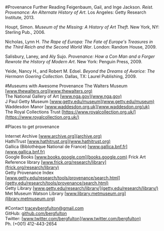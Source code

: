 #Provenance Further Reading
Feigenbaum, Gail, and Inge Jackson. *Reist. Provenance: An Alternate History of Art*. Los Angeles: Getty Research Institute, 2013.  

Houpt, Simon. *Museum of the Missing: A History of Art Theft*. New York, NY: Sterling Pub., 2006.  

Nicholas, Lynn H. *The Rape of Europa: The Fate of Europe's Treasures in the Third Reich and the Second World War*. London: Random House, 2009.


Salisbury, Laney, and Aly Sujo. *Provenance: How a Con Man and a Forger Rewrote the History of Modern Art*. New York: Penguin Press, 2009.


Yeide, Nancy H., and Robert M. Edsel. *Beyond the Dreams of Avarice: The Hermann Goering Collection*. Dallas, TX: Laurel Publishing, 2009.  

#Museums with Awesome Provenance
The Walters Museum [www.thewalters.org](www.thewalters.org)  
The National Gallery of Art [www.nga.gov](www.nga.gov)  
J Paul Getty Museum [www.getty.edu/museum](www.getty.edu/museum)  
Waddesdon Manor [www.waddesdon.org.uk](www.waddesdon.org/uk)  
The Royal Collections Trust [https://www.royalcollection.org.uk/](https://www.royalcollection.org.uk/)

#Places to get provenance

Internet Archive [www.archive.org](archive.org)  
HathiTrust [www.hathitrust.org](www.hathitrust.org)  
Gallica (Biblothèque National de France) [www.gallica.bnf.fr](www.gallica.bnf.fr)  
Google Books [www.books.google.com](books.google.com)
Frick Art Reference library [www.frick.org/research/library](frick.org/research/library)  
Getty Provenance Index [www.getty.edu/research/tools/provenance/search.html](getty.edu/research/tools/provenance/search.html)  
Getty Library [www.getty.edu/research/library/](getty.edu/research/library/)  
Met Museum Watson Library [www.library.metmuseum.org](library.metmuseum.org)

#Contact
traceybergfulton@gmail.com  
GitHub: [github.com/bergfulton](github.com/bergfulton)    
Twitter: [www.twitter.com/bergfulton](www.twitter.com/bergfulton)  
Ph. (+001) 412-443-2654


